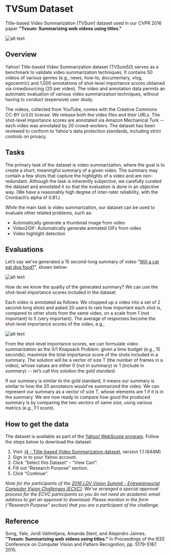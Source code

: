 # TVSum Dataset
Title-based Video Summarization (TVSum) dataset used in our CVPR 2016 paper **"Tvsum: Summarizing web videos using titles."**

![alt text](https://github.com/yalesong/tvsum50/blob/master/images/tvsum50.png "TVSum50 Dataset")

## Overview
Yahoo! Title-based Video Summarization dataset (TVSum50) serves as a benchmark to validate video summarization techniques. It contains 50 videos of various genres (e.g., news, how-to, documentary, vlog, egocentric) and 1,000 annotations of shot-level importance scores obtained via crowdsourcing (20 per video). The video and annotation data permits an automatic evaluation of various video summarization techniques, without having to conduct (expensive) user study.

The videos, collected from YouTube, comes with the Creative Commons CC-BY (v3.0) license. We release both the video files and their URLs. The shot-level importance scores are annotated via Amazon Mechanical Turk -- each video was annotated by 20 crowd-workers. The dataset has been reviewed to conform to Yahoo's data protection standards, including strict controls on privacy.

## Tasks
The primary task of the dataset is video summarization, where the goal is to create a short, meaningful summary of a given video. The summary may contain a few shots that capture the highlights of a video and are non-redundant. Although the task is inherently subjective, we carefully curated the dataset and annotated it so that the evaluation is done in an objective way. (We have a reasonably high degree of inter-rater reliability, with the Cronbach’s alpha of 0.81.)

While the main task is video summarization, our dataset can be used to evaluate other related problems, such as:
* Automatically generate a thumbnail image from video
* Video2GIF: Automatically generate animated GIFs from video
* Video highlight detection

## Evaluations
Let’s say we’ve generated a 15 second-long summary of video “[Will a cat eat dog food?](https://www.youtube.com/watch?v=-esJrBWj2d8)”, shown below:

![alt text](https://github.com/yalesong/tvsum50/blob/master/images/cat_gif_summary.gif "Cat GIF summary")

How do we know the quality of the generated summary? We can use the shot-level importance scores included in the dataset. 

Each video is annotated as follows: We chopped up a video into a set of 2 second-long shots and asked 20 users to rate how important each shot is, compared to other shots from the same video, on a scale from 1 (not important) to 5 (very important). The average of responses become the shot-level importance scores of the video, e.g.,

![alt text](https://github.com/yalesong/tvsum50/blob/master/images/score.png "Shot importance score")

From the shot-level importance scores, we can formulate video summarization as the 0/1 Knapsack Problem: given a time budget (e.g., 15 seconds), maximize the total importance score of the shots included in a summary. The solution will be a vector of size T (the number of frames in a video), whose values are either 0 (not in summary) or 1 (include in summary) -- let’s call this solution the gold standard.

If our summary is similar to the gold standard, it means our summary is similar to how the 20 annotators would’ve summarized the video. We can represent our summary as a vector of size T, whose elements are 1 if it is in the summary. We are now ready to compare how good the produced summary is by comparing the two vectors of same size, using various metrics (e.g., F1 score).

## How to get the data
The dataset is available as part of the [Yahoo! WebScope program](https://webscope.sandbox.yahoo.com/#datasets). Follow the steps below to download the dataset:

1. Visit: [I4 - Title-based Video Summarization dataset](https://webscope.sandbox.yahoo.com/catalog.php?datatype=i&did=72), version 1.1 (644M)
2. Sign in to your Yahoo account.
3. Click “Select this Dataset” - “View Cart”.
4. Fill out “Research Purpose” section.
5. Click “Continue”.

_Note for the participants of the [2016 LDV Vision Summit - Entrepreneurial Computer Vision Challenges (ECVC)](http://www.ldv.co/visionsummit/2016/competitions): We’ve arranged a special approval process for the ECVC participants so you do not need an academic email address to get an approval to download. Please mention in the form (“Research Purpose” section) that you are a participant of the challenge._


## Reference
Song, Yale, Jordi Vallmitjana, Amanda Stent, and Alejandro Jaimes. **"Tvsum: Summarizing web videos using titles."** In Proceedings of the IEEE Conference on Computer Vision and Pattern Recognition, pp. 5179-5187. 2015.


